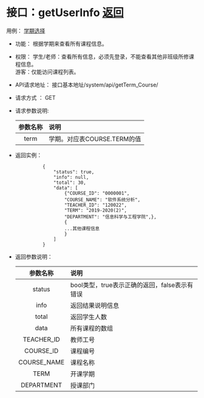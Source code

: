 ﻿﻿<!-- markdownlint-disable MD033-->
<!-- 禁止MD033类型的警告 https://www.npmjs.com/package/markdownlint -->

# 接口：getUserInfo  [返回](../README.md)
用例： [学期选择](../用例/getTerm_Course.md)

- 功能：
    根据学期来查看所有课程信息。
    
- 权限：
    学生/老师：查看所有信息，必须先登录，不能查看其他非班级所修课程信息。    
    游客：仅能访问课程列表。
- API请求地址： 
    接口基本地址/system/api/getTerm_Course/<term>

- 请求方式 ：
    GET
      
- 请求参数说明:        

  |参数名称|说明|
  |:---------:|:--------------------------------------------------------|      
  |term|学期。对应表COURSE.TERM的值|
  
- 返回实例：

                {
                    "status": true,
                    "info": null,
                    "total": 30,
                    "data": [
                        {"COURSE_ID": "0000001",
                        "COURSE_NAME": "软件系统分析",
                        "TEACHER_ID": "120022",
                        "TERM": "2019-2020(2)",
                        "DEPARTMENT": "信息科学与工程学院",},
                        {
                        ...其他课程信息
                        }
                    ]
                }
 
- 返回参数说明：

  |参数名称|说明|
  |:---------:|:--------------------------------------------------------|
  |status|bool类型，true表示正确的返回，false表示有错误|
  |info|返回结果说明信息|
  |total|返回学生人数|
  |data|所有课程的数组|
  |TEACHER_ID|教师工号|
  |COURSE_ID|课程编号|
  |COURSE_NAME|课程名称|
  |TERM|开课学期|
  |DEPARTMENT|授课部门|

